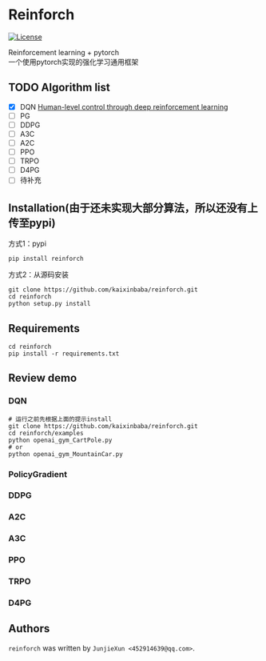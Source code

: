 # Reinforch
[![License](https://img.shields.io/github/license/kaixinbaba/reinforch.svg)](https://github.com/kaixinbaba/reinforch/blob/master/LICENSE)


Reinforcement learning + pytorch \
一个使用pytorch实现的强化学习通用框架
## TODO Algorithm list
- [x] DQN [Human-level control through deep reinforcement learning](https://www.nature.com/articles/nature14236)
- [ ] PG 
- [ ] DDPG
- [ ] A3C
- [ ] A2C
- [ ] PPO
- [ ] TRPO
- [ ] D4PG
- [ ] 待补充

## Installation(由于还未实现大部分算法，所以还没有上传至pypi)
方式1：pypi
```
pip install reinforch
```
方式2：从源码安装
```
git clone https://github.com/kaixinbaba/reinforch.git
cd reinforch
python setup.py install
```
## Requirements
```
cd reinforch
pip install -r requirements.txt
```
## Review demo
### DQN
```
# 运行之前先根据上面的提示install
git clone https://github.com/kaixinbaba/reinforch.git
cd reinforch/examples
python openai_gym_CartPole.py
# or
python openai_gym_MountainCar.py
```
### PolicyGradient
### DDPG
### A2C
### A3C
### PPO
### TRPO
### D4PG

## Authors
`reinforch` was written by `JunjieXun <452914639@qq.com>`.